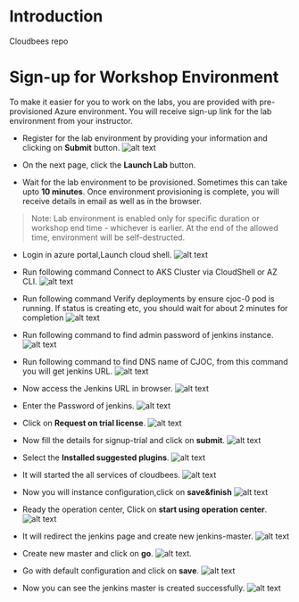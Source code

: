 # Introduction
Cloudbees repo

# Sign-up for Workshop Environment

To make it easier for you to work on the labs, you are provided with pre-provisioned Azure environment. You will receive sign-up link for the lab environment from your instructor.

* Register for the lab environment by providing your information and clicking on **Submit** button.
![alt text](Images/registration.png)


* On the next page, click the **Launch Lab** button.


* Wait for the lab environment to be provisioned. Sometimes this can take upto **10 minutes**. Once environment provisioning is complete, you will receive details in email as well as in the browser.


 > Note: Lab environment is enabled only for specific duration or workshop end time - whichever is earlier. At the end of the allowed time, environment will be self-destructed.
 
 
* Login in azure portal,Launch cloud shell.
![alt text](Images/Launch_cloudshell.jpg)

* Run following command Connect to AKS Cluster via CloudShell or AZ CLI.
![alt text](Images/get-credential.jpg)

* Run following command Verify deployments by ensure cjoc-0 pod is running. If status is creating etc, you should wait for about 2 minutes for completion
![alt text](Images/get-pods.jpg)

* Run following command to find admin password of jenkins instance.
![alt text](Images/jenkins-password.jpg)

* Run following command to find DNS name of CJOC, from this command you will get jenkins URL.
![alt text](Images/jenkin-URL.jpg)

* Now access the Jenkins URL in browser.
![alt text](Images/jenkins-url.jpg)

* Enter the Password of jenkins.
![alt text](Images/jenkins-pass.jpg)

* Click on **Request on trial license**.
![alt text](Images/trial-license.jpg)

* Now fill the details for signup-trial and click on **submit**.
![alt text](Images/signup-trial.jpg)

* Select the **Installed suggested plugins**.
![alt text](Images/customize-settings.jpg)

* It will started the all services of cloudbees.
![alt text](Images/started-page.jpg)

* Now you will instance configuration,click on **save&finish**
![alt text](Images/instance-configuration.jpg)

* Ready the operation center, Click on **start using operation center**.
![alt text](Images/ops.jpg)

* It will redirect the jenkins page and create new jenkins-master.
![alt text](Images/jenkins-master.jpg)

* Create new master and click on **go**.
![alt text](Images/new-master.jpg).

* Go with default configuration and click on **save**.
![alt text](Images/jenkins-configuration.jpg)

* Now you can see the jenkins master is created successfully.
![alt text](Images/master-successfully.jpg)










